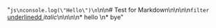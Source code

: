 "```js\nconsole.log(\"Hello\")\n```\n\n# Test for Markdown\n\n\n\n`filter`<u>  underlinedd  </u> *italic*\n\n\n\n* hello \n* bye"